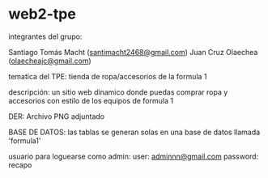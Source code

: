 # web2-tpe

integrantes del grupo:

Santiago Tomás Macht (santimacht2468@gmail.com)
Juan Cruz Olaechea (olaecheajc@gmail.com)


tematica del TPE:
tienda de ropa/accesorios de la formula 1

descripción:
un sitio web dinamico donde puedas comprar ropa y accesorios con estilo de los equipos de formula 1

DER: Archivo PNG adjuntado 

BASE DE DATOS: las tablas se generan solas en una base de datos llamada 'formula1'

usuario para loguearse como admin:
user: adminnn@gmail.com
password: recapo
